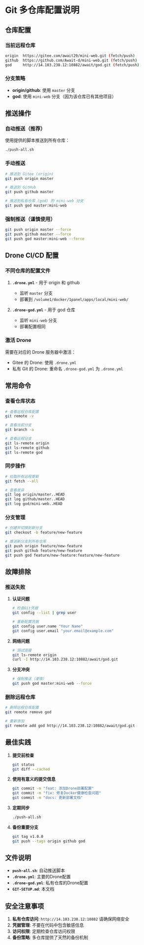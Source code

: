 # Git 多仓库配置说明

## 仓库配置

### 当前远程仓库
```bash
origin  https://gitee.com/await29/mini-web.git (fetch/push)
github  https://github.com/Await-d/mini-web.git (fetch/push)
god     http://14.103.238.12:10882/await/god.git (fetch/push)
```

### 分支策略
- **origin/github**: 使用 `master` 分支
- **god**: 使用 `mini-web` 分支（因为该仓库已有其他项目）

## 推送操作

### 自动推送（推荐）
使用提供的脚本推送到所有仓库：
```bash
./push-all.sh
```

### 手动推送
```bash
# 推送到 Gitee (origin)
git push origin master

# 推送到 GitHub
git push github master

# 推送到私有仓库 (god) 的 mini-web 分支
git push god master:mini-web
```

### 强制推送（谨慎使用）
```bash
git push origin master --force
git push github master --force
git push god master:mini-web --force
```

## Drone CI/CD 配置

### 不同仓库的配置文件
1. **`.drone.yml`** - 用于 origin 和 github
   - 监听 `master` 分支
   - 部署到 `/volume1/docker/1panel/apps/local/mini-web/`

2. **`.drone-god.yml`** - 用于 god 仓库
   - 监听 `mini-web` 分支
   - 部署配置相同

### 激活 Drone
需要在对应的 Drone 服务器中激活：
- Gitee 的 Drone: 使用 `.drone.yml`
- 私有 Git 的 Drone: 重命名 `.drone-god.yml` 为 `.drone.yml`

## 常用命令

### 查看仓库状态
```bash
# 查看远程仓库配置
git remote -v

# 查看当前分支
git branch -a

# 查看远程分支
git ls-remote origin
git ls-remote github
git ls-remote god
```

### 同步操作
```bash
# 拉取所有远程更新
git fetch --all

# 查看差异
git log origin/master..HEAD
git log github/master..HEAD
git log god/mini-web..HEAD
```

### 分支管理
```bash
# 创建并切换到新分支
git checkout -b feature/new-feature

# 推送新分支到所有仓库
git push origin feature/new-feature
git push github feature/new-feature
git push god feature/new-feature:feature/new-feature
```

## 故障排除

### 推送失败
1. **认证问题**
   ```bash
   # 检查Git凭据
   git config --list | grep user
   
   # 重新配置凭据
   git config user.name "Your Name"
   git config user.email "your.email@example.com"
   ```

2. **网络问题**
   ```bash
   # 测试连接
   git ls-remote origin
   curl -I http://14.103.238.12:10882/await/god.git
   ```

3. **分支冲突**
   ```bash
   # 强制推送（谨慎）
   git push god master:mini-web --force
   ```

### 删除远程仓库
```bash
# 删除远程仓库配置
git remote remove god

# 重新添加
git remote add god http://14.103.238.12:10882/await/god.git
```

## 最佳实践

1. **提交前检查**
   ```bash
   git status
   git diff --cached
   ```

2. **使用有意义的提交信息**
   ```bash
   git commit -m "feat: 添加Drone部署配置"
   git commit -m "fix: 修复Docker健康检查问题"
   git commit -m "docs: 更新部署文档"
   ```

3. **定期同步**
   ```bash
   ./push-all.sh
   ```

4. **备份重要分支**
   ```bash
   git tag v1.0.0
   git push --tags origin github god
   ```

## 文件说明

- **`push-all.sh`**: 自动推送脚本
- **`.drone.yml`**: 主要的Drone配置
- **`.drone-god.yml`**: 私有仓库的Drone配置
- **`GIT-SETUP.md`**: 本文档

## 安全注意事项

1. **私有仓库访问**: `http://14.103.238.12:10882` 请确保网络安全
2. **凭据管理**: 不要在代码中包含敏感信息
3. **访问权限**: 定期检查仓库访问权限
4. **备份策略**: 多仓库提供了天然的备份机制